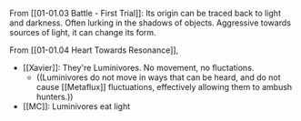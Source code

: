 From [[01-01.03 Battle - First Trial]]: Its origin can be traced back to light and darkness. Often lurking in the shadows of objects. Aggressive towards sources of light, it can change its form.

From [[01-01.04 Heart Towards Resonance]], 
* [[Xavier]]: They're Luminivores. No movement, no fluctations.
	* ((Luminivores do not move in ways that can be heard, and do not cause [[Metaflux]] fluctuations, effectively allowing them to ambush hunters.))
* [[MC]]: Luminivores eat light